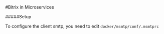 #Bitrix in Microservices


#####Setup

To configure the client smtp, you need to edit 
`docker/msmtp/conf/.msmtprc`